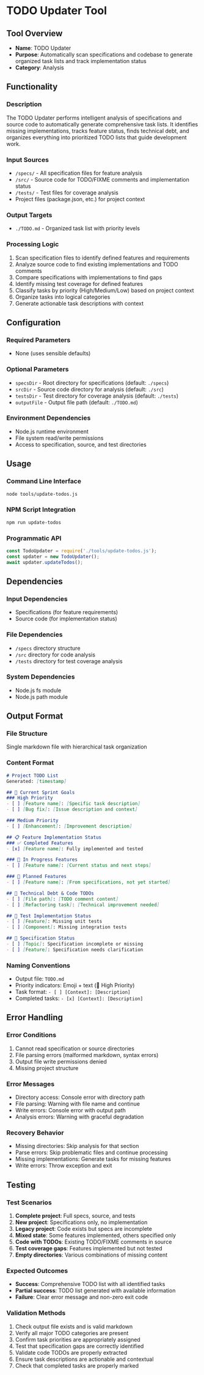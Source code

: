 # TODO Updater Tool

## Tool Overview

- **Name**: TODO Updater
- **Purpose**: Automatically scan specifications and codebase to generate organized task lists and track implementation status
- **Category**: Analysis

## Functionality

### Description
The TODO Updater performs intelligent analysis of specifications and source code to automatically generate comprehensive task lists. It identifies missing implementations, tracks feature status, finds technical debt, and organizes everything into prioritized TODO lists that guide development work.

### Input Sources
- `/specs/` - All specification files for feature analysis
- `/src/` - Source code for TODO/FIXME comments and implementation status
- `/tests/` - Test files for coverage analysis
- Project files (package.json, etc.) for project context

### Output Targets
- `./TODO.md` - Organized task list with priority levels

### Processing Logic
1. Scan specification files to identify defined features and requirements
2. Analyze source code to find existing implementations and TODO comments
3. Compare specifications with implementations to find gaps
4. Identify missing test coverage for defined features
5. Classify tasks by priority (High/Medium/Low) based on project context
6. Organize tasks into logical categories
7. Generate actionable task descriptions with context

## Configuration

### Required Parameters
- None (uses sensible defaults)

### Optional Parameters
- `specsDir` - Root directory for specifications (default: `./specs`)
- `srcDir` - Source code directory for analysis (default: `./src`)
- `testsDir` - Test directory for coverage analysis (default: `./tests`)
- `outputFile` - Output file path (default: `./TODO.md`)

### Environment Dependencies
- Node.js runtime environment
- File system read/write permissions
- Access to specification, source, and test directories

## Usage

### Command Line Interface
```bash
node tools/update-todos.js
```

### NPM Script Integration
```bash
npm run update-todos
```

### Programmatic API
```javascript
const TodoUpdater = require('./tools/update-todos.js');
const updater = new TodoUpdater();
await updater.updateTodos();
```

## Dependencies

### Input Dependencies
- Specifications (for feature requirements)
- Source code (for implementation status)

### File Dependencies
- `/specs` directory structure
- `/src` directory for code analysis
- `/tests` directory for test coverage analysis

### System Dependencies
- Node.js fs module
- Node.js path module

## Output Format

### File Structure
Single markdown file with hierarchical task organization

### Content Format
```markdown
# Project TODO List
Generated: [timestamp]

## 🎯 Current Sprint Goals
### High Priority
- [ ] [Feature name]: [Specific task description]
- [ ] [Bug fix]: [Issue description and context]

### Medium Priority
- [ ] [Enhancement]: [Improvement description]

## 📋 Feature Implementation Status
### ✅ Completed Features
- [x] [Feature name]: Fully implemented and tested

### 🔄 In Progress Features  
- [ ] [Feature name]: [Current status and next steps]

### 📝 Planned Features
- [ ] [Feature name]: [From specifications, not yet started]

## 🔧 Technical Debt & Code TODOs
- [ ] [File path]: [TODO comment content]
- [ ] [Refactoring task]: [Technical improvement needed]

## 🧪 Test Implementation Status
- [ ] [Feature]: Missing unit tests
- [ ] [Component]: Missing integration tests

## 📖 Specification Status
- [ ] [Topic]: Specification incomplete or missing
- [ ] [Feature]: Specification needs clarification
```

### Naming Conventions
- Output file: `TODO.md`
- Priority indicators: Emoji + text (🎯 High Priority)
- Task format: `- [ ] [Context]: [Description]`
- Completed tasks: `- [x] [Context]: [Description]`

## Error Handling

### Error Conditions
1. Cannot read specification or source directories
2. File parsing errors (malformed markdown, syntax errors)
3. Output file write permissions denied
4. Missing project structure

### Error Messages
- Directory access: Console error with directory path
- File parsing: Warning with file name and continue
- Write errors: Console error with output path
- Analysis errors: Warning with graceful degradation

### Recovery Behavior
- Missing directories: Skip analysis for that section
- Parse errors: Skip problematic files and continue processing
- Missing implementations: Generate tasks for missing features
- Write errors: Throw exception and exit

## Testing

### Test Scenarios
1. **Complete project**: Full specs, source, and tests
2. **New project**: Specifications only, no implementation
3. **Legacy project**: Code exists but specs are incomplete
4. **Mixed state**: Some features implemented, others specified only
5. **Code with TODOs**: Existing TODO/FIXME comments in source
6. **Test coverage gaps**: Features implemented but not tested
7. **Empty directories**: Various combinations of missing content

### Expected Outcomes
- **Success**: Comprehensive TODO list with all identified tasks
- **Partial success**: TODO list generated with available information
- **Failure**: Clear error message and non-zero exit code

### Validation Methods
1. Check output file exists and is valid markdown
2. Verify all major TODO categories are present
3. Confirm task priorities are appropriately assigned
4. Test that specification gaps are correctly identified
5. Validate code TODOs are properly extracted
6. Ensure task descriptions are actionable and contextual
7. Check that completed tasks are properly marked